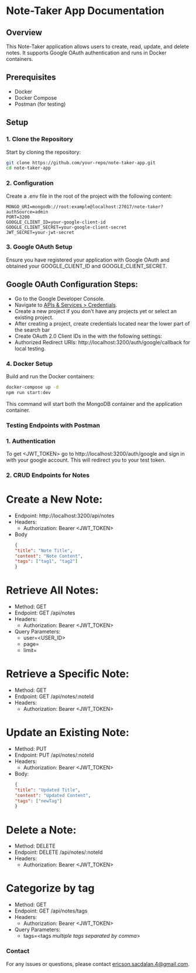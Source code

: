 # Note-Taker App Documentation

## Overview

This Note-Taker application allows users to create, read, update, and delete notes. It supports Google OAuth authentication and runs in Docker containers.

## Prerequisites

- Docker
- Docker Compose
- Postman (for testing)

## Setup

### 1. Clone the Repository

Start by cloning the repository:

```bash
git clone https://github.com/your-repo/note-taker-app.git
cd note-taker-app
```

### 2. Configuration
Create a .env file in the root of the project with the following content:

```env
MONGO_URI=mongodb://root:example@localhost:27017/note-taker?authSource=admin
PORT=3200
GOOGLE_CLIENT_ID=your-google-client-id
GOOGLE_CLIENT_SECRET=your-google-client-secret
JWT_SECRET=your-jwt-secret
```

### 3. Google OAuth Setup
Ensure you have registered your application with Google OAuth and obtained your GOOGLE_CLIENT_ID and GOOGLE_CLIENT_SECRET.

## Google OAuth Configuration Steps:

* Go to the Google Developer Console.
* Navigate to [APIs & Services > Credentials](https://console.cloud.google.com/apis/credentials).
* Create a new project if you don't have any projects yet or select an existing project.
* After creating a project, create credentials located near the lower part of the search bar
* Create OAuth 2.0 Client IDs in the with the following settings:
 * Authorized Redirect URIs: http://localhost:3200/auth/google/callback for local testing.

### 4. Docker Setup
Build and run the Docker containers:
```bash
docker-compose up -d
npm run start:dev
```
This command will start both the MongoDB container and the application container.


### Testing Endpoints with Postman

### 1. Authentication
To get <JWT_TOKEN> go to http://localhost:3200/auth/google and sign in with your google account. This will redirect you to your test token.

### 2. CRUD Endpoints for Notes
# Create a New Note:

* Endpoint: http://localhost:3200/api/notes
* Headers: 
  * Authorization: Bearer <JWT_TOKEN>
* Body
  ```json
  {
  "title": "Note Title",
  "content": "Note Content",
  "tags": ["tag1", "tag2"]
  }
  ```
# Retrieve All Notes:

* Method: GET
* Endpoint: GET /api/notes
* Headers:
  * Authorization: Bearer <JWT_TOKEN>
* Query Parameters:
  * user=<USER_ID>
  * page=<PAGE>
  * limit=<LIMIT>

# Retrieve a Specific Note:

* Method: GET
* Endpoint: GET /api/notes/:noteId
* Headers:
  * Authorization: Bearer <JWT_TOKEN>
  
# Update an Existing Note:

* Method: PUT
* Endpoint: PUT /api/notes/:noteId
* Headers:
  * Authorization: Bearer <JWT_TOKEN>
* Body:
  ```json
  {
  "title": "Updated Title",
  "content": "Updated Content",
  "tags": ["newTag"]
  }
  ```

# Delete a Note:

* Method: DELETE
* Endpoint: DELETE /api/notes/:noteId
* Headers:
  * Authorization: Bearer <JWT_TOKEN>

# Categorize by tag

* Method: GET
* Endpoint: GET /api/notes/tags
* Headers:
  * Authorization: Bearer <JWT_TOKEN>
* Query Parameters:
  * tags=<tags *multiple tags separated by comma*>

### Contact
For any issues or questions, please contact [ericson.sacdalan.4@gmail.com](ericson.sacdalan.4@gmail.com).
